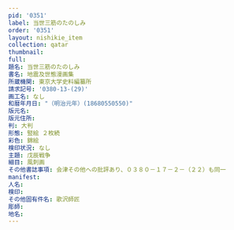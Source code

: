 ```yaml
---
pid: '0351'
label: 当世三筋のたのしみ
order: '0351'
layout: nishikie_item
collection: qatar
thumbnail: 
full: 
題名: 当世三筋のたのしみ
書名: 地震及世態漫画集
所蔵機関: 東京大学史料編纂所
請求記号: '0380-13-(29)'
画工名: なし
和暦年月日: "（明治元年）(18680550550)"
版元名: 
版元住所: 
判: 大判
形態: 竪絵 ２枚続
彩色: 錦絵
検印状況: なし
主題: 戊辰戦争
細目: 風刺画
その他書誌事項: 会津その他への批評あり、０３８０－１７－２－（２２）も同一
manifest: 
人名: 
検印: 
その他固有件名: 歌沢師匠
彫師: 
地名: 
---
```

